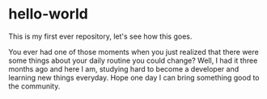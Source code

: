 # hello-world
This is my first ever repository, let's see how this goes.

You ever had one of those moments when you just realized that there were some things about your daily routine you could change? Well, I had it three months ago and here I am, studying hard to become a developer and learning new things everyday. Hope one day I can bring something good to the community.

